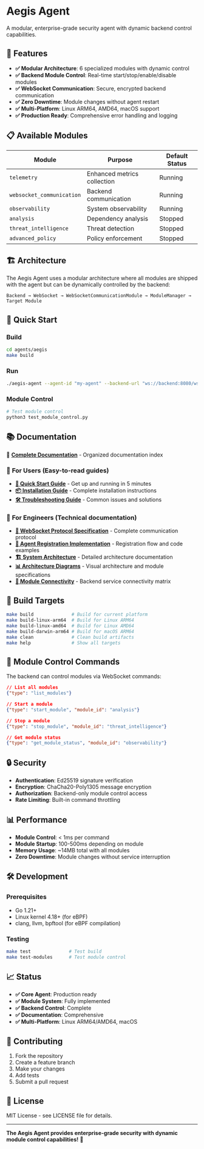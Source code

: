 # Aegis Agent

A modular, enterprise-grade security agent with dynamic backend control capabilities.

## 🚀 **Features**

- **✅ Modular Architecture**: 6 specialized modules with dynamic control
- **✅ Backend Module Control**: Real-time start/stop/enable/disable modules
- **✅ WebSocket Communication**: Secure, encrypted backend communication
- **✅ Zero Downtime**: Module changes without agent restart
- **✅ Multi-Platform**: Linux ARM64, AMD64, macOS support
- **✅ Production Ready**: Comprehensive error handling and logging

## 📋 **Available Modules**

| Module | Purpose | Default Status |
|--------|---------|----------------|
| `telemetry` | Enhanced metrics collection | Running |
| `websocket_communication` | Backend communication | Running |
| `observability` | System observability | Running |
| `analysis` | Dependency analysis | Stopped |
| `threat_intelligence` | Threat detection | Stopped |
| `advanced_policy` | Policy enforcement | Stopped |

## 🏗️ **Architecture**

The Aegis Agent uses a modular architecture where all modules are shipped with the agent but can be dynamically controlled by the backend:

```
Backend → WebSocket → WebSocketCommunicationModule → ModuleManager → Target Module
```

## 🚀 **Quick Start**

### Build
```bash
cd agents/aegis
make build
```

### Run
```bash
./aegis-agent --agent-id "my-agent" --backend-url "ws://backend:8080/ws/agent" --log-level debug
```

### Module Control
```bash
# Test module control
python3 test_module_control.py
```

## 📚 **Documentation**

📖 **[Complete Documentation](./docs/README.md)** - Organized documentation index

### 👥 **For Users** (Easy-to-read guides)
- **[🚀 Quick Start Guide](docs/users/QUICK_START_GUIDE.md)** - Get up and running in 5 minutes
- **[📦 Installation Guide](docs/users/INSTALLATION_GUIDE.md)** - Complete installation instructions  
- **[🛠️ Troubleshooting Guide](docs/users/TROUBLESHOOTING_GUIDE.md)** - Common issues and solutions

### 🔧 **For Engineers** (Technical documentation)
- **[🔌 WebSocket Protocol Specification](docs/engineers/WEBSOCKET_PROTOCOL_SPECIFICATION.md)** - Complete communication protocol
- **[📝 Agent Registration Implementation](docs/engineers/AGENT_REGISTRATION_IMPLEMENTATION.md)** - Registration flow and code examples
- **[🏗️ System Architecture](docs/architecture/MODULAR_ARCHITECTURE_SUMMARY.md)** - Detailed architecture documentation
- **[📊 Architecture Diagrams](docs/architecture/AGENT_ARCHITECTURE_DIAGRAM.md)** - Visual architecture and module specifications
- **[🔌 Module Connectivity](docs/architecture/MODULE_CONNECTIVITY_SPECIFICATION.md)** - Backend service connectivity matrix

## 🔧 **Build Targets**

```bash
make build              # Build for current platform
make build-linux-arm64  # Build for Linux ARM64
make build-linux-amd64  # Build for Linux AMD64
make build-darwin-arm64 # Build for macOS ARM64
make clean              # Clean build artifacts
make help               # Show all targets
```

## 🎯 **Module Control Commands**

The backend can control modules via WebSocket commands:

```json
// List all modules
{"type": "list_modules"}

// Start a module
{"type": "start_module", "module_id": "analysis"}

// Stop a module
{"type": "stop_module", "module_id": "threat_intelligence"}

// Get module status
{"type": "get_module_status", "module_id": "observability"}
```

## 🔒 **Security**

- **Authentication**: Ed25519 signature verification
- **Encryption**: ChaCha20-Poly1305 message encryption
- **Authorization**: Backend-only module control access
- **Rate Limiting**: Built-in command throttling

## 📊 **Performance**

- **Module Control**: < 1ms per command
- **Module Startup**: 100-500ms depending on module
- **Memory Usage**: ~14MB total with all modules
- **Zero Downtime**: Module changes without service interruption

## 🛠️ **Development**

### Prerequisites
- Go 1.21+
- Linux kernel 4.18+ (for eBPF)
- clang, llvm, bpftool (for eBPF compilation)

### Testing
```bash
make test              # Test build
make test-modules      # Test module control
```

## 📈 **Status**

- **✅ Core Agent**: Production ready
- **✅ Module System**: Fully implemented
- **✅ Backend Control**: Complete
- **✅ Documentation**: Comprehensive
- **✅ Multi-Platform**: Linux ARM64/AMD64, macOS

## 🤝 **Contributing**

1. Fork the repository
2. Create a feature branch
3. Make your changes
4. Add tests
5. Submit a pull request

## 📄 **License**

MIT License - see LICENSE file for details.

---

**The Aegis Agent provides enterprise-grade security with dynamic module control capabilities!** 🚀